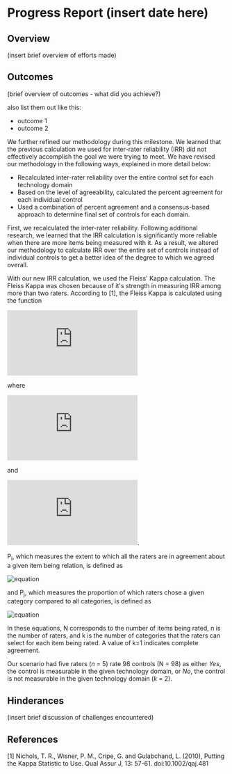 # Progress Report (insert date here)
## Overview
(insert brief overview of efforts made)

## Outcomes
(brief overview of outcomes - what did you achieve?)

also list them out like this:
* outcome 1
* outcome 2

We further refined our methodology during this milestone.  We learned that the previous calculation we used for inter-rater reliability (IRR) did not effectively accomplish the goal we were trying to meet.  We have revised our methodology in the following ways, explained in more detail below:
 * Recalculated inter-rater reliability over the entire control set for each technology domain
 * Based on the level of agreeability, calculated the percent agreement for each individual control
 * Used a combination of percent agreement and a consensus-based approach to determine final set of controls for each domain.

First, we recalculated the inter-rater reliability.  Following additional research, we learned that the IRR calculation is significantly more reliable when there are more items being measured with it.  As a result, we altered our methodology to calculate IRR over the entire set of controls instead of individual controls to get a better idea of the degree to which we agreed overall.

With our new IRR calculation, we used the Fleiss' Kappa calculation.  The Fleiss Kappa was chosen because of it's strength in measuring IRR among more than two raters. According to [1], the Fleiss Kappa is calculated using the function  

  ![equation](http://www.sciweavers.org/tex2img.php?eq=%20%5Ckappa%20%3D%20%5Cfrac%7B%5Cbar%7BP%7D%20%20-%20%20%5Cbar%7B%20P_%7Be%7D%20%7D%7D%7B%201%20-%20%20%5Cbar%7B%20P_%7Be%7D%20%7D%7D&bc=White&fc=Black&im=jpg&fs=12&ff=arev&edit=0)

where

  ![equation](http://www.sciweavers.org/tex2img.php?eq=%20%5Cbar%7BP%7D%20%3D%20%5Cfrac%7B1%7D%7BN%7D%20%5Csum_%7Bi%3D1%7D%5EN%20P_%7Bi%7D%20%20&bc=White&fc=Black&im=jpg&fs=12&ff=arev&edit=0)

and

![equation](http://www.sciweavers.org/tex2img.php?eq=%20%5Cbar%7BP_e%7D%20%3D%20%5Csum_%7Bj%3D1%7D%5EN%20P_%7Bj%7D%5E%7B2%7D%20%20&bc=White&fc=Black&im=jpg&fs=12&ff=arev&edit=0).

P<sub>i</sub>, which measures the extent to which all the raters are in agreement about a given item being relation, is defined as

  ![equation](http://bit.ly/2VdfeWV)

and P<sub>j</sub>, which measures the proportion of which raters chose a given category compared to all categories, is defined as

  ![equation](http://bit.ly/2VXd2js)

 In these equations, N corresponds to the number of items being rated, n is the number of raters, and k is the number of categories that the raters can select for each item being rated.  A value of k=1 indicates complete agreement.

Our scenario had five raters (*n* = 5) rate 98 controls (N = 98) as either *Yes*, the control is measurable in the given technology domain, or *No*, the control is not measurable in the given technology domain (*k* = 2).

## Hinderances
(insert brief discussion of challenges encountered)

## References
[1] Nichols, T. R., Wisner, P. M., Cripe, G. and Gulabchand, L. (2010), Putting the Kappa Statistic to Use. Qual Assur J, 13: 57-61. doi:10.1002/qaj.481
